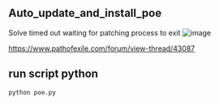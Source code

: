 ## Auto_update_and_install_poe
Solve timed out waiting for patching process to exit
![image](https://user-images.githubusercontent.com/81301788/214292132-717df9ab-ba59-498e-924c-1cbe474fbf00.png)

https://www.pathofexile.com/forum/view-thread/43087

## run script python

```
python poe.py
```
